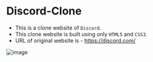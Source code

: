 # Discord-Clone

- This is a clone website of ```Discord```.
- This clone website is built using only ```HTML5``` and ```CSS3```.
- URL of original website is - https://discord.com/

![image](https://github.com/alok-96/Discord-Clone/assets/90456532/1ebdac13-5fa8-4763-83dc-961e9dedf643)
